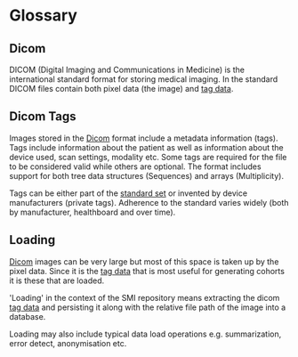 # Glossary

## Dicom

DICOM (Digital Imaging and Communications in Medicine) is the international standard format for storing medical imaging.  In the standard DICOM files contain both pixel data (the image) and [tag data].

## Dicom Tags

Images stored in the [Dicom] format include a metadata information (tags).  Tags include information about the patient as well as information about the device used, scan settings, modality etc.  Some tags are required for the file to be considered valid while others are optional.  The format includes support for both tree data structures (Sequences) and arrays (Multiplicity).

Tags can be either part of the [standard set](https://dicom.innolitics.com/ciods) or invented by device manufacturers (private tags).  Adherence to the standard varies widely (both by manufacturer, healthboard and over time).

## Loading

[Dicom] images can be very large but most of this space is taken up by the pixel data.  Since it is the [tag data] that is most useful for generating cohorts it is these that are loaded.

'Loading' in the context of the SMI repository means extracting the dicom [tag data] and persisting it along with the relative file path of the image into a database.  

Loading may also include typical data load operations e.g. summarization, error detect, anonymisation etc.

[Dicom]: #dicom
[Tag Data]: #dicom-tags